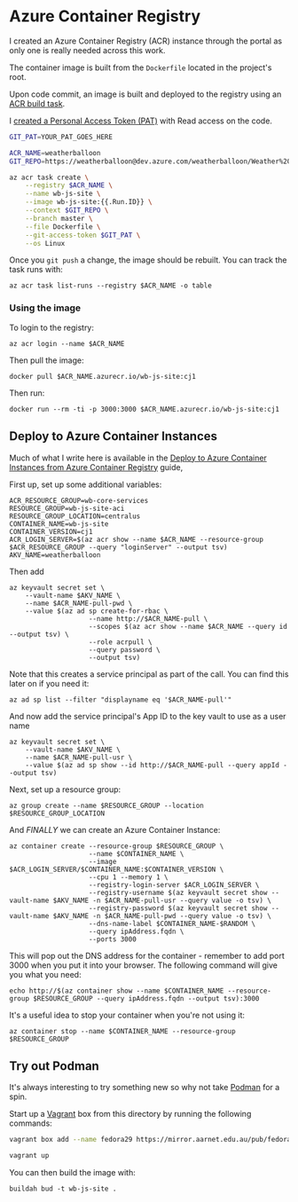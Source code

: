 # Azure Container Registry

I created an Azure Container Registry (ACR) instance through the portal as only one is really needed
across this work.

The container image is built from the `Dockerfile` located in the project's root.

Upon code commit, an image is built and deployed to the registry using an [ACR build task](https://docs.microsoft.com/en-us/azure/container-registry/container-registry-tutorial-build-task).

I [created a Personal Access Token (PAT)](https://docs.microsoft.com/en-us/azure/devops/organizations/accounts/use-personal-access-tokens-to-authenticate?view=azure-devops) with Read access on the code.

```bash
GIT_PAT=YOUR_PAT_GOES_HERE

ACR_NAME=weatherballoon
GIT_REPO=https://weatherballoon@dev.azure.com/weatherballoon/Weather%20Balloon/_git/wb-js-site

az acr task create \
    --registry $ACR_NAME \
    --name wb-js-site \
    --image wb-js-site:{{.Run.ID}} \
    --context $GIT_REPO \
    --branch master \
    --file Dockerfile \
    --git-access-token $GIT_PAT \
    --os Linux
```

Once you `git push` a change, the image should be rebuilt. You can track the task runs with:

    az acr task list-runs --registry $ACR_NAME -o table

### Using the image

To login to the registry:

    az acr login --name $ACR_NAME

Then pull the image:

    docker pull $ACR_NAME.azurecr.io/wb-js-site:cj1

Then run:

    docker run --rm -ti -p 3000:3000 $ACR_NAME.azurecr.io/wb-js-site:cj1

## Deploy to Azure Container Instances

Much of what I write here is available in the [Deploy to Azure Container Instances from Azure Container Registry](https://docs.microsoft.com/en-us/azure/container-instances/container-instances-using-azure-container-registry) guide,

First up, set up some additional variables:

    ACR_RESOURCE_GROUP=wb-core-services
    RESOURCE_GROUP=wb-js-site-aci
    RESOURCE_GROUP_LOCATION=centralus
    CONTAINER_NAME=wb-js-site
    CONTAINER_VERSION=cj1
    ACR_LOGIN_SERVER=$(az acr show --name $ACR_NAME --resource-group $ACR_RESOURCE_GROUP --query "loginServer" --output tsv)
    AKV_NAME=weatherballoon

Then add

    az keyvault secret set \
        --vault-name $AKV_NAME \
        --name $ACR_NAME-pull-pwd \
        --value $(az ad sp create-for-rbac \
                        --name http://$ACR_NAME-pull \
                        --scopes $(az acr show --name $ACR_NAME --query id --output tsv) \
                        --role acrpull \
                        --query password \
                        --output tsv)

Note that this creates a service principal as part of the call. You can find this later on if you need it:

    az ad sp list --filter "displayname eq '$ACR_NAME-pull'"

And now add the service principal's App ID to the key vault to use as a user name 

    az keyvault secret set \
        --vault-name $AKV_NAME \
        --name $ACR_NAME-pull-usr \
        --value $(az ad sp show --id http://$ACR_NAME-pull --query appId --output tsv)

Next, set up a resource group:

    az group create --name $RESOURCE_GROUP --location $RESOURCE_GROUP_LOCATION

And _FINALLY_ we can create an Azure Container Instance:

    az container create --resource-group $RESOURCE_GROUP \
                        --name $CONTAINER_NAME \
                        --image $ACR_LOGIN_SERVER/$CONTAINER_NAME:$CONTAINER_VERSION \
                        --cpu 1 --memory 1 \
                        --registry-login-server $ACR_LOGIN_SERVER \
                        --registry-username $(az keyvault secret show --vault-name $AKV_NAME -n $ACR_NAME-pull-usr --query value -o tsv) \
                        --registry-password $(az keyvault secret show --vault-name $AKV_NAME -n $ACR_NAME-pull-pwd --query value -o tsv) \
                        --dns-name-label $CONTAINER_NAME-$RANDOM \
                        --query ipAddress.fqdn \
                        --ports 3000

This will pop out the DNS address for the container - remember to add port 3000 when you put it into your browser.
The following command will give you what you need:

    echo http://$(az container show --name $CONTAINER_NAME --resource-group $RESOURCE_GROUP --query ipAddress.fqdn --output tsv):3000

It's a useful idea to stop your container when you're not using it:

    az container stop --name $CONTAINER_NAME --resource-group $RESOURCE_GROUP

## Try out Podman

It's always interesting to try something new so why not take [Podman](https://github.com/containers/libpod/blob/master/docs/tutorials/podman_tutorial.md) for a spin.

Start up a [Vagrant](https://www.vagrantup.com/) box from this directory by running the following commands:

```bash
vagrant box add --name fedora29 https://mirror.aarnet.edu.au/pub/fedora/linux/releases/29/Cloud/x86_64/images/Fedora-Cloud-Base-Vagrant-29-1.2.x86_64.vagrant-virtualbox.box

vagrant up
```

You can then build the image with:

    buildah bud -t wb-js-site .
